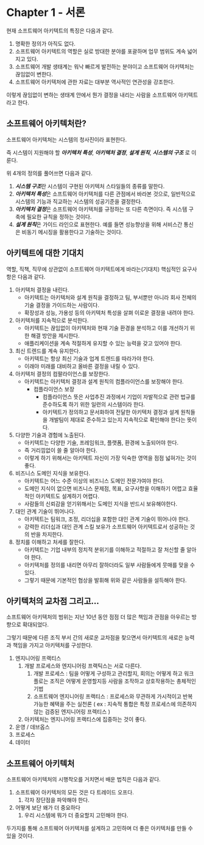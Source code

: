 # Chapter 1 - 서론



현재 소프트웨어 아키텍트의 특징은 다음과 같다.

1. 명확한 정의가 아직도 없다.
2. 소프트웨어 아키텍트의 역할은 실로 방대한 분야를 포괄하며 업무 범위도 계속 넓어지고 있다.
3. 소프트웨어 개발 생태계는 워낙 빠르게 발전하는 분야이고 소프트웨어 아키텍처는 끊임없이 변한다.
4. 소프트웨어 아키텍처에 관한 자료는 대부분 역사적인 연관성을 강조한다.

이렇게 끊임없이 변하는 생태계 안에서 뭔가 결정을 내리는 사람을 소프트웨어 아키텍트라고 한다.



## 소프트웨어 아키텍처란?

소프트웨어 아키텍처는 시스템의 청사진이라 표현한다.

즉 시스템이 지원해야 할 ***아키텍처 특성***, ***아키텍처 결정***, ***설계 원칙***, ***시스템의 구조*** 로 이룬다.

위 4개의 정의를 풀어쓰면 다음과 같다.

1. ***시스템 구조***란 시스템이 구현된 아키텍처 스타일들의 종류를 말한다.
2. ***아키텍처 특성***은 소프트웨어 아키텍처를 다른 관점에서 바라본 것으로, 일반적으로 시스템의 기능과 직교하는 시스템의 성공기준을 결정한다.
3. ***아키텍처 결정***은 소프트웨어 아키텍처를 규정하는 또 다른 측면이다. 즉 시스템 구축에 필요한 규칙을 정하는 것이다.
4. ***설계 원칙***은 가이드 라인으로 표현한다. 예를 들면 성능향상을 위해 서비스간 통신은 비동기 메시징을 활용한다고 기술하는 것이다.



## 아키텍트에 대한 기대치

역할, 직책, 직무에 상관없이 소프트웨어 아키텍트에게 바라는(기대치) 핵심적인 요구사항은 다음과 같다.

1. 아키텍처 결정을 내린다.
   * 아키텍트는 아키텍처와 설계 원칙을 결정하고 팀, 부서뿐만 아니라 회사 전체의 기술 결정을 가이드하는 사람이다.
   * 확장성과 성능, 가용성 등의 아키텍처 특성을 살펴 이로운 결정을 내려야 한다.
2. 아키텍처를 지속적으로 분석한다.
   * 아키텍트는 끊임없이 아키텍처와 현재 기술 환경을 분석하고 이를 개선하기 위한 해결 방안을 제시한다.
   * 애플리케이션을 계속 적절하게 유지할 수 있는 능력을 갖고 있어야 한다.
3. 최신 트렌드를 계속 유지한다.
   * 아키텍트는 항상 최신 기술과 업계 트렌드를 따라가야 한다.
   * 이래야 미래를 대비하고 올바른 결정을 내릴 수 있다.
4. 아키텍처 결정의 컴팔라이언스를 보장한다.
   * 아키텍트는 아키텍처 결정과 설계 원칙의 컴플라이언스를 보장해야 한다.
     * 컴플라이언스 보장
       * 컴플라이언스 뜻은 사업추진 과정에서 기업이 자발적으로 관련 법규를 준수하도록 하기 위한 일련의 시스템이라 한다.
       * 아키텍트가 정의하고 문서화하여 전달한 아키텍처 결정과 설계 원칙들을 개발팀이 제대로 준수하고 있는지 지속적으로 확인해야 한다는 뜻이다.
5. 다양한 기술과 경험에 노출된다.
   * 아키텍트는 다양한 기술, 프레임워크, 플랫폼, 환경에 노출되어야 한다.
   * 즉 거리낌없이 쓸 줄 알아야 한다.
   * 이렇게 하기 위해서는 아키텍트 자신이 가장 익숙한 영역을 점점 넓혀가는 것이 좋다.
6. 비즈니스 도메인 지식을 보유한다.
   * 아키텍트는 어느 수준 이상의 비즈니스 도메인 전문가여야 한다.
   * 도메인 지식이 없으면 비즈니스 문제점, 목표, 요구사항을 이해하기 어렵고 효율적인 아키텍트도 설계하기 어렵다.
   * 사람들의 신뢰감을 얻기위해서는 도메인 지식을 반드시 보유해야한다.
7. 대인 관계 기술이 뛰어나다.
   * 아키텍트는 팀워크, 조정, 리더십을 포함한 대인 관계 기술이 뛰어나야 한다.
   * 강력한 리더십과 대인 관계 스킬 보유가 소프트웨어 아키텍트로서 성공하는 것의 반을 차지한다.
8. 정치를 이해하고 처세를 잘한다.
   * 아키텍트는 기업 내부의 정치적 분위기를 이해하고 적절하고 잘 처신할 줄 알아야 한다.
   * 아키텍처를 정의를 내리면 아무리 잘하더라도 일부 사람들에게 뭇매를 맞을 수 있다.
   * 그렇기 때문에 기본적인 협상을 발휘해 위와 같은 사람들을 설득해야 한다.



## 아키텍처의 교차점 그리고...

소프트웨어 아키텍처의 범위는 지난 10년 동안 점점 더 많은 책임과 관점을 아우르는 방향으로 확대되었다.

그렇기 때문에 다른 조직 부서 간의 새로운 교차점을 찾으면서 아키텍트의 새로은 능력과 책임을 가지고 아키텍처를 구성한다. 

1. 엔지니어링 프랙티스
   1. 개발 프로세스와 엔지니어링 프랙틱스는 서로 다른다.
      1. 개발 프로세스 : 팀을 어떻게 구성하고 관리할지, 회의는 어떻게 하고 워크플로는 조직은 어떻게 운영할지등 사람을 조작하고 상호작용하는 총체적인 기법
      2. 소프트웨어 엔지니어링 프랙티스 : 프로세스와 무관하게 가시적이고 반복 가능한 혜택을 주는 실천론 ( ex : 지속적 통합은 특정 프로세스에 의존하지 않는 검증된 엔지니어링 프렉티스 )
   2. 아키텍처는 엔지니어링 프랙티스에 집중하는 것이 좋다.
2. 운영 / 데브옵스
3. 프로세스
4. 데이터



## 소프트웨어 아키텍처

소프트웨어 아키텍처의 시행착오를 거치면서 배운 법칙은 다음과 같다.

1. 소프트웨어 아키텍처의 모든 것은 다 트레이드 오프다.
   1. 각자 장단점을 파악해야 한다.
2. 어떻게 보단 왜가 더 중요하다
   1. 우리 시스템에 뭐가 더 중요할지 고민해야 한다.

두가지를 통해 소프트웨어 아키텍처를 설계하고 고민하며 더 좋은 아키텍처를 만들 수 있을 것이다.



